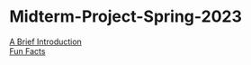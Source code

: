 # Midterm-Project-Spring-2023
[A Brief Introduction](https://github.com/camryngelliott/Midterm-Project-Spring-2023/blob/8560f3b5c3015a8f4b9d16d12806c8bfcf0a7fba/A-Brief-Introduction.md)  
[Fun Facts](https://github.com/camryngelliott/Midterm-Project-Spring-2023/blob/main/fun-facts.md)
